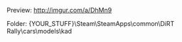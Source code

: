 Preview: http://imgur.com/a/DhMn9

Folder: {YOUR_STUFF}\Steam\SteamApps\common\DiRT Rally\cars\models\kad
